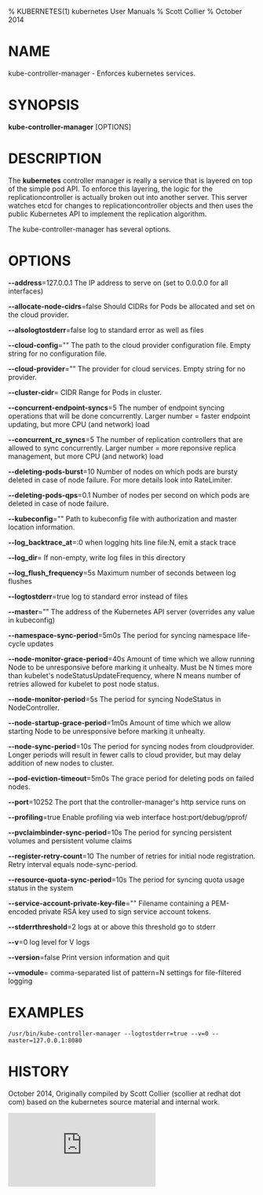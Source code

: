 % KUBERNETES(1) kubernetes User Manuals
% Scott Collier
% October 2014
# NAME
kube-controller-manager \- Enforces kubernetes services.

# SYNOPSIS
**kube-controller-manager** [OPTIONS]

# DESCRIPTION

The **kubernetes** controller manager is really a service that is layered on top of the simple pod API. To enforce this layering, the logic for the replicationcontroller is actually broken out into another server. This server watches etcd for changes to replicationcontroller objects and then uses the public Kubernetes API to implement the replication algorithm.

The kube-controller-manager has several options.

# OPTIONS
**--address**=127.0.0.1
	The IP address to serve on (set to 0.0.0.0 for all interfaces)

**--allocate-node-cidrs**=false
	Should CIDRs for Pods be allocated and set on the cloud provider.

**--alsologtostderr**=false
	log to standard error as well as files

**--cloud-config**=""
	The path to the cloud provider configuration file.  Empty string for no configuration file.

**--cloud-provider**=""
	The provider for cloud services.  Empty string for no provider.

**--cluster-cidr**=<nil>
	CIDR Range for Pods in cluster.

**--concurrent-endpoint-syncs**=5
	The number of endpoint syncing operations that will be done concurrently. Larger number = faster endpoint updating, but more CPU (and network) load

**--concurrent_rc_syncs**=5
	The number of replication controllers that are allowed to sync concurrently. Larger number = more reponsive replica management, but more CPU (and network) load

**--deleting-pods-burst**=10
	Number of nodes on which pods are bursty deleted in case of node failure. For more details look into RateLimiter.

**--deleting-pods-qps**=0.1
	Number of nodes per second on which pods are deleted in case of node failure.

**--kubeconfig**=""
	Path to kubeconfig file with authorization and master location information.

**--log_backtrace_at**=:0
	when logging hits line file:N, emit a stack trace

**--log_dir**=
	If non-empty, write log files in this directory

**--log_flush_frequency**=5s
	Maximum number of seconds between log flushes

**--logtostderr**=true
	log to standard error instead of files

**--master**=""
	The address of the Kubernetes API server (overrides any value in kubeconfig)

**--namespace-sync-period**=5m0s
	The period for syncing namespace life-cycle updates

**--node-monitor-grace-period**=40s
	Amount of time which we allow running Node to be unresponsive before marking it unhealty. Must be N times more than kubelet's nodeStatusUpdateFrequency, where N means number of retries allowed for kubelet to post node status.

**--node-monitor-period**=5s
	The period for syncing NodeStatus in NodeController.

**--node-startup-grace-period**=1m0s
	Amount of time which we allow starting Node to be unresponsive before marking it unhealty.

**--node-sync-period**=10s
	The period for syncing nodes from cloudprovider. Longer periods will result in fewer calls to cloud provider, but may delay addition of new nodes to cluster.

**--pod-eviction-timeout**=5m0s
	The grace period for deleting pods on failed nodes.

**--port**=10252
	The port that the controller-manager's http service runs on

**--profiling**=true
	Enable profiling via web interface host:port/debug/pprof/

**--pvclaimbinder-sync-period**=10s
	The period for syncing persistent volumes and persistent volume claims

**--register-retry-count**=10
	The number of retries for initial node registration.  Retry interval equals node-sync-period.

**--resource-quota-sync-period**=10s
	The period for syncing quota usage status in the system

**--service-account-private-key-file**=""
	Filename containing a PEM-encoded private RSA key used to sign service account tokens.

**--stderrthreshold**=2
	logs at or above this threshold go to stderr

**--v**=0
	log level for V logs

**--version**=false
	Print version information and quit

**--vmodule**=
	comma-separated list of pattern=N settings for file-filtered logging

# EXAMPLES
```
/usr/bin/kube-controller-manager --logtostderr=true --v=0 --master=127.0.0.1:8080
```

# HISTORY
October 2014, Originally compiled by Scott Collier (scollier at redhat dot com) based
 on the kubernetes source material and internal work.


[![Analytics](https://kubernetes-site.appspot.com/UA-36037335-10/GitHub/docs/man/kube-controller-manager.1.md?pixel)]()
